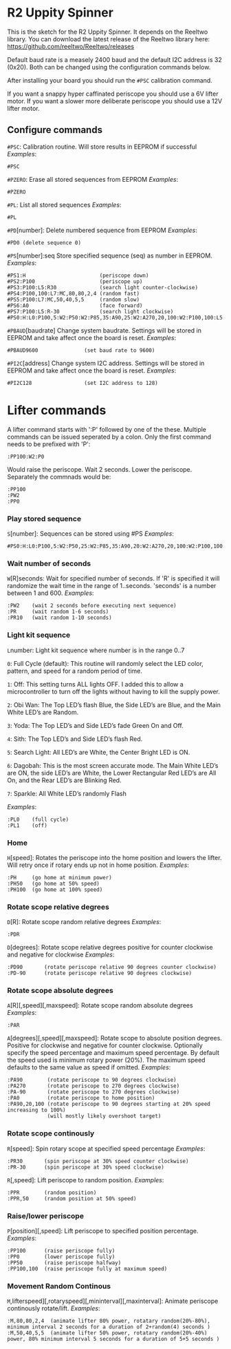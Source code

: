 # R2 Uppity Spinner

This is the sketch for the R2 Uppity Spinner. It depends on the Reeltwo library. You can download the latest release of the Reeltwo library here: https://github.com/reeltwo/Reeltwo/releases

Default baud rate is a measely 2400 baud and the default I2C address is 32 (0x20). Both can be changed using the configuration commands below.

After installing your board you should run the `#PSC` calibration command.

If you want a snappy hyper caffinated periscope you should use a 6V lifter motor. If you want a slower more deliberate periscope you should use a 12V lifter motor.

## Configure commands

`#PSC`:
Calibration routine. Will store results in EEPROM if successful
*Examples*:

    #PSC

`#PZERO`:
Erase all stored sequences from EEPROM
*Examples*:

    #PZERO

`#PL`:
List all stored sequences
*Examples*:

    #PL

`#PD`[number]:
Delete numbered sequence from EEPROM
*Examples*:

    #PD0 (delete sequence 0)

`#PS`[number]:seq
Store specified sequence (seq) as number in EEPROM.
*Examples*:

	#PS1:H                        (periscope down)
	#PS2:P100                     (periscope up)
	#PS3:P100:L5:R30              (search light counter-clockwise)
	#PS4:P100,100:L7:MC,80,80,2,4 (random fast)
	#PS5:P100:L7:MC,50,40,5,5     (random slow)
	#PS6:A0                       (face forward)
	#PS7:P100:L5:R-30             (search light clockwise)
	#PS0:H:L0:P100,5:W2:P50:W2:P85,35:A90,25:W2:A270,20,100:W2:P100,100:L5:R50:W4:H

`#PBAUD`[baudrate]
Change system baudrate. Settings will be stored in EEPROM and take affect once the board is reset.
*Examples*:

	#PBAUD9600               (set baud rate to 9600)

`#PI2C`[address]
Change system I2C address. Settings will be stored in EEPROM and take affect once the board is reset.
*Examples*:

	#PI2C128                 (set I2C address to 128)

Lifter commands
===============

A lifter command starts with ':P' followed by one of the these. Multiple commands can be issued seperated by a colon. Only the first command needs to be prefixed with 'P':

	:PP100:W2:P0

Would raise the periscope. Wait 2 seconds. Lower the periscope. Separately the commnads would be:

	:PP100
	:PW2
	:PP0

### Play stored sequence

`S`[number]:
Sequences can be stored using #PS
*Examples*:

    #PS0:H:L0:P100,5:W2:P50,25:W2:P85,35:A90,20:W2:A270,20,100:W2:P100,100:L5:R50:W4:H

### Wait number of seconds
`W`[R]seconds:
Wait for specified number of seconds. If 'R' is specified it will randomize the wait time in the range of 1..seconds. 'seconds' is a number between 1 and 600.
*Examples*:

	:PW2    (wait 2 seconds before executing next sequence)
	:PR     (wait random 1-6 seconds)
	:PR10   (wait random 1-10 seconds)

### Light kit sequence
`L`number:
Light kit sequence where number is in the range 0..7

`0`: Full Cycle (default): This routine will randomly select the LED color, pattern, and speed for a random period of time.
    
`1`: Off: This setting turns ALL lights OFF. I added this to allow a microcontroller to turn off the lights without having to kill the supply power.
    
`2`: Obi Wan: The Top LED’s flash Blue, the Side LED’s are Blue, and the Main White LED’s are Random.
    
`3`: Yoda: The Top LED’s and Side LED’s fade Green On and Off.
    
`4`: Sith: The Top LED’s and Side LED’s flash Red.
    
`5`: Search Light: All LED’s are White, the Center Bright LED is ON.
    
`6`: Dagobah: This is the most screen accurate mode. The Main White LED’s are ON, the side LED’s are White, the Lower  Rectangular Red LED’s are All On, and the Rear LED’s are Blinking Red.
    
`7`: Sparkle: All White LED’s randomly Flash
    
*Examples*:

    :PL0    (full cycle)
    :PL1    (off)

### Home
`H`[speed]:
Rotates the periscope into the home position and lowers the lifter. Will retry once if rotary ends up not in home position.
*Examples*:

	:PH     (go home at minimum power)
	:PH50   (go home at 50% speed)
	:PH100  (go home at 100% speed)

### Rotate scope relative degrees
`D`[R]:
Rotate scope random relative degrees
*Examples*:

	:PDR

`D`[degrees]:
Rotate scope relative degrees positive for counter clockwise and negative for clockwise
*Examples*:

	:PD90       (rotate periscope relative 90 degrees counter clockwise)
	:PD-90      (rotate periscope relative 90 degrees clockwise)

### Rotate scope absolute degrees
`A`[R][,speed][,maxspeed]:
Rotate scope random absolute degrees
*Examples*:

	:PAR

`A`[degrees][,speed][,maxspeed]:
Rotate scope to absolute position degrees. Positive for clockwise and negative for counter clockwise. Optionally specify the speed percentage and maximum speed percentage. By default the speed used is minimum rotary power (20%). The maximum speed defaults to the same value as speed if omitted.
*Examples*:

	:PA90        (rotate periscope to 90 degrees clockwise)
	:PA270       (rotate periscope to 270 degrees clockwise)
	:PA-90       (rotate periscope to 270 degrees clockwise)
	:PA0         (rotate periscope to home position)
	:PA90,20,100 (rotate periscope to 90 degrees starting at 20% speed increasing to 100%)
	             (will mostly likely overshoot target)

### Rotate scope continously
`R`[speed]:
Spin rotary scope at specified speed percentage
*Examples*:

	:PR30       (spin periscope at 30% speed counter clockwise)
	:PR-30      (spin periscope at 30% speed clockwise)

`R`[,speed]:
Lift periscope to random position.
*Examples*:

	:PPR        (random position)
	:PPR,50     (random position at 50% speed)

### Raise/lower periscope
`P`[position][,speed]:
Lift periscope to specified position percentage.
*Examples*:

	:PP100      (raise periscope fully)
	:PP0        (lower periscope fully)
	:PP50       (raise periscope halfway)
	:PP100,100  (raise periscope fully at maximum speed)

### Movement Random Continous
`M`,lifterspeed][,rotaryspeed][,mininterval][,maxinterval]:
Animate periscope continously rotate/lift.
*Examples*:

	:M,80,80,2,4  (animate lifter 80% power, rotatary random(20%-80%), minimum interval 2 seconds for a duration of 2+random(4) seconds )
	:M,50,40,5,5  (animate lifter 50% power, rotatary random(20%-40%) power, 80% minimum interval 5 seconds for a duration of 5+5 seconds )
